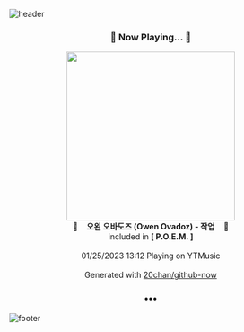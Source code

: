 ![header](https://capsule-render.vercel.app/api?type=wave&height=170&section=header&text=Hi.%20I'm%20SHIFT&fontColor=090707&fontAlignX=45&fontAlignY=65&fontSize=100)

<h3 align="center">🎵 Now Playing... 🎵</h3>
<p align="center">
  <a href="https://music.youtube.com/watch?v=MQ8a7-AYsw4">
    <img width="300" src="https://lh3.googleusercontent.com/06xseXtdWCw_RTggkbNlZcQiEpOzMpCMGPbvyClJQYZHdhEmZxmVc46Om7mC2RH9iZ-XA5JQr9R-3ycR">
  </a>
  <br>
  🎵&nbsp&nbsp&nbsp <b>오왼 오바도즈 (Owen Ovadoz) - 작업</b> &nbsp&nbsp&nbsp🎵
  <br>
  included in <b>[ P.O.E.M. ]</b>
  
  <br />
  <br />
  01/25/2023 13:12 Playing on YTMusic
  <br />
  <br />
  Generated with <a href="https://github.com/20chan/github-now">20chan/github-now</a>
</p>

<h3 align="center">•••</h3>

![footer](https://capsule-render.vercel.app/api?type=wave&height=150&section=footer)
